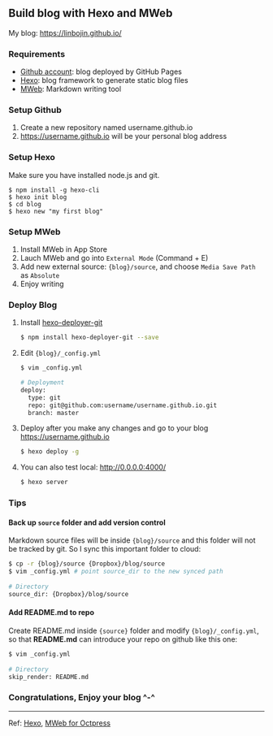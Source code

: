 Build blog with Hexo and MWeb
-------------------------------
My blog: https://linbojin.github.io/

### Requirements
* [Github account](https://github.com/): blog deployed by GitHub Pages
* [Hexo](https://hexo.io/): blog framework to generate static blog files
* [MWeb](http://www.mweb.im/): Markdown writing tool

### Setup Github
1. Create a new repository named username.github.io
2. https://username.github.io will be your personal blog address

### Setup Hexo
Make sure you have installed node.js and git.

```
$ npm install -g hexo-cli
$ hexo init blog    
$ cd blog
$ hexo new "my first blog"
```

### Setup MWeb
1. Install MWeb in App Store
2. Lauch MWeb and go into `External Mode` (Command + E)
3. Add new external source: `{blog}/source`, and choose `Media Save Path` as `Absolute` 
4. Enjoy writing

### Deploy Blog
1. Install [hexo-deployer-git](https://github.com/hexojs/hexo-deployer-git)

	```bash
	$ npm install hexo-deployer-git --save
	```
2. Edit `{blog}/_config.yml`

	```bash
	$ vim _config.yml
	
	# Deployment
	deploy:
	  type: git
	  repo: git@github.com:username/username.github.io.git
	  branch: master
	```
3. Deploy after you make any changes and go to your blog https://username.github.io

	```bash
	$ hexo deploy -g
	```
	
4. You can also test local: http://0.0.0.0:4000/
	
	```bash
	$ hexo server
	```

### Tips
#### Back up `source` folder and add **version control**
Markdown source files will be inside `{blog}/source` and this folder will not be tracked by git. So I sync this important folder to cloud:

```bash
$ cp -r {blog}/source {Dropbox}/blog/source
$ vim _config.yml # point source_dir to the new synced path  
	
# Directory
source_dir: {Dropbox}/blog/source
```

#### Add README.md to repo
Create README.md inside `{source}` folder and modify `{blog}/_config.yml`, so that **README.md** can introduce your repo on github like this one:

```bash
$ vim _config.yml
	
# Directory
skip_render: README.md
```
	
### Congratulations, Enjoy your blog ^-^



---------------------------
Ref: [Hexo](https://hexo.io/docs/index.html), [MWeb for Octpress](http://zh.mweb.im/mweb-1.4-add-floder-octpress-support.html) 


